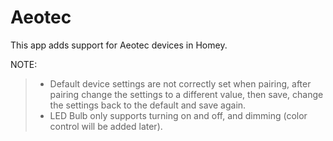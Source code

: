 # Aeotec

This app adds support for Aeotec devices in Homey.

NOTE: 
> - Default device settings are not correctly set when pairing, after pairing change the settings to a different value, then save, change the settings back to the default and save again.
> - LED Bulb only supports turning on and off, and dimming (color control will be added later).

